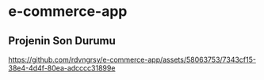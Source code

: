 # e-commerce-app

## Projenin Son Durumu
https://github.com/rdvngrsy/e-commerce-app/assets/58063753/7343cf15-38e4-4d4f-80ea-adcccc31899e
